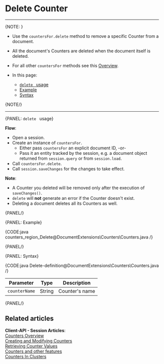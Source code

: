 # Delete Counter
---

{NOTE: }

* Use the `countersFor.delete` method to remove a specific Counter from a document.

* All the document's Counters are deleted when the document itself is deleted.

* For all other `countersFor` methods see this [Overview](../../document-extensions/counters/overview#counter-methods-and-the--object).

* In this page:
    * [`delete ` usage](../../document-extensions/counters/delete#delete-usage)
    * [Example](../../document-extensions/counters/delete#example)
    * [Syntax](../../document-extensions/counters/delete#syntax)

{NOTE/}

---

{PANEL: `delete ` usage}

**Flow**:

* Open a session.
* Create an instance of `countersFor`.
    * Either pass `countersFor` an explicit document ID, -or-
    * Pass it an entity tracked by the session, e.g. a document object returned from `session.query` or from `session.load`.
* Call `countersFor.delete`.
* Call `session.saveChanges` for the changes to take effect.

**Note**:

* A Counter you deleted will be removed only after the execution of `saveChanges()`.
* `delete` will **not** generate an error if the Counter doesn't exist.
* Deleting a document deletes all its Counters as well.

{PANEL/}

{PANEL: Example}

{CODE:java counters_region_Delete@DocumentExtensions\Counters\Counters.java /}

{PANEL/}

{PANEL: Syntax}

{CODE:java Delete-definition@DocumentExtensions\Counters\Counters.java /}

| Parameter     | Type   | Description     |
|---------------|--------|-----------------|
| `counterName` | String | Counter's name  |

{PANEL/}

## Related articles

**Client-API - Session Articles**:  
[Counters Overview](../../document-extensions/counters/overview)  
[Creating and Modifying Counters](../../document-extensions/counters/create-or-modify)  
[Retrieving Counter Values](../../document-extensions/counters/retrieve-counter-values)  
[Counters and other features](../../document-extensions/counters/counters-and-other-features)  
[Counters In Clusters](../../document-extensions/counters/counters-in-clusters)  
